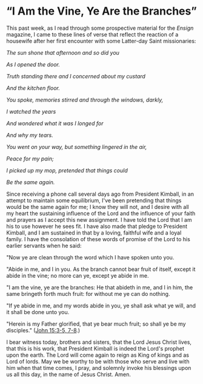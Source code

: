 # “I Am the Vine, Ye Are the Branches”

This past week, as I read through some prospective material for the _Ensign_
magazine, I came to these lines of verse that reflect the reaction of a
housewife after her first encounter with some Latter-day Saint missionaries:

_The sun shone that afternoon and so did you_

_As I opened the door._

_Truth standing there and I concerned about my custard_

_And the kitchen floor._

_You spoke, memories stirred and through the windows, darkly,_

_I watched the years_

_And wondered what it was I longed for_

_And why my tears._

_You went on your way, but something lingered in the air,_

_Peace for my pain;_

_I picked up my mop, pretended that things could_

_Be the same again._

Since receiving a phone call several days ago from President Kimball, in an
attempt to maintain some equilibrium, I've been pretending that things would
be the same again for me; I know they will not, and I desire with all my heart
the sustaining influence of the Lord and the influence of your faith and
prayers as I accept this new assignment. I have told the Lord that I am his to
use however he sees fit. I have also made that pledge to President Kimball,
and I am sustained in that by a loving, faithful wife and a loyal family. I
have the consolation of these words of promise of the Lord to his earlier
servants when he said:

"Now ye are clean through the word which I have spoken unto you.

"Abide in me, and I in you. As the branch cannot bear fruit of itself, except
it abide in the vine; no more can ye, except ye abide in me.

"I am the vine, ye are the branches: He that abideth in me, and I in him, the
same bringeth forth much fruit: for without me ye can do nothing.

"If ye abide in me, and my words abide in you, ye shall ask what ye will, and
it shall be done unto you.

"Herein is my Father glorified, that ye bear much fruit; so shall ye be my
disciples." ([John 15:3-5,
7-8](https://www.lds.org/scriptures/nt/john/15.3-5%2C7-8?lang=eng#2).)

I bear witness today, brothers and sisters, that the Lord Jesus Christ lives,
that this is his work, that President Kimball is indeed the Lord's prophet
upon the earth. The Lord will come again to reign as King of kings and as Lord
of lords. May we be worthy to be with those who serve and live with him when
that time comes, I pray, and solemnly invoke his blessings upon us all this
day, in the name of Jesus Christ. Amen.

